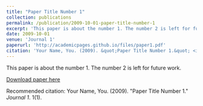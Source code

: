 ```yaml
---
title: "Paper Title Number 1"
collection: publications
permalink: /publication/2009-10-01-paper-title-number-1
excerpt: 'This paper is about the number 1. The number 2 is left for future work.'
date: 2009-10-01
venue: 'Journal 1'
paperurl: 'http://academicpages.github.io/files/paper1.pdf'
citation: 'Your Name, You. (2009). &quot;Paper Title Number 1.&quot; <i>Journal 1</i>. 1(1).'
---
```

This paper is about the number 1. The number 2 is left for future work.

[Download paper here]([http://felixpleiva.github.io/files/paper1.pdf](https://royalsocietypublishing.org/doi/full/10.1098/rstb.2019.0036))

Recommended citation: Your Name, You. (2009). "Paper Title Number 1." <i>Journal 1</i>. 1(1).
